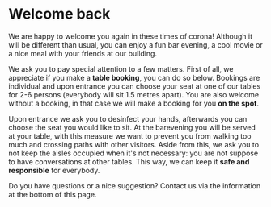 # **Welcome** back

We are happy to welcome you again in these times of corona! Although it will be different than usual,
you can enjoy a fun bar evening, a cool movie or a nice meal with your friends at our building.

We ask you to pay special attention to a few matters. First of all, we appreciate if you make a
**table booking**, you can do so below. Bookings are individual and upon entrance you can choose
your seat at one of our tables for 2-6 persons (everybody will sit 1.5 metres apart). You are also
welcome without a booking, in that case we will make a booking for you **on the spot**.

Upon entrance we ask you to desinfect your hands, afterwards you can choose the seat you would like to
sit. At the barevening you will be served at your table, with this measure we want to prevent you from
walking too much and crossing paths with other visitors. Aside from this, we ask you to not keep the
aisles occupied when it's not necessary: you are not suppose to have conversations at other tables.
This way, we can keep it **safe and responsible** for everybody.

Do you have questions or a nice suggestion? Contact us via the information at the bottom of this page.
